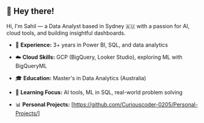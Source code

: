 ## 👋 Hey there!

Hi, I'm Sahil — a Data Analyst based in Sydney 🇦🇺 with a passion for AI, cloud tools, and building insightful dashboards. 

- 💼 **Experience:** 3+ years in Power BI, SQL, and data analytics
- ☁️ **Cloud Skills:** GCP (BigQuery, Looker Studio), exploring ML with BigQueryML
  
- 🎓 **Education:** Master's in Data Analytics (Australia)
- 🧠 **Learning Focus:** AI tools, ML in SQL, real-world problem solving
- 📊 **Personal Projects:**  [https://github.com/Curiouscoder-0205/Personal-Projects/]


<!--
**Curiouscoder-0205/Curiouscoder-0205** is a ✨ _special_ ✨ repository because its `README.md` (this file) appears on your GitHub profile.

Here are some ideas to get you started:

- 🔭 I’m currently working on ...
- 🌱 I’m currently learning ...
- 👯 I’m looking to collaborate on ...
- 🤔 I’m looking for help with ...
- 💬 Ask me about ...
- 📫 How to reach me: ...
- 😄 Pronouns: ...
- ⚡ Fun fact: ...
-->
